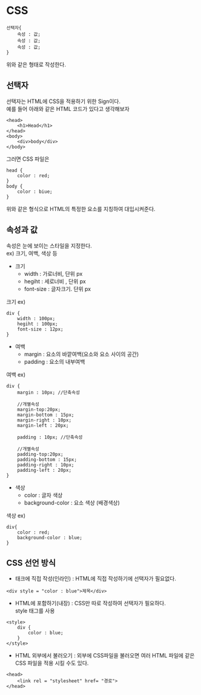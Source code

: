# CSS
```
선택자{
    속성 : 값;
    속성 : 값;
    속성 : 값;
}
```
위와 같은 형태로 작성한다.

## 선택자
선택자는 HTML에 CSS을 적용하기 위한 Sign이다.  
예를 들어 아래와 같은 HTML 코드가 있다고 생각해보자  
```
<head>
    <h1>Head</h1>
</head>
<body>
    <div>body</div>
</body>
```
그러면 CSS 파일은
```
head {
    color : red;
}
body {
    color : biue;
}
```
위와 같은 형식으로 HTML의 특정한 요소를 지칭하여 대입시켜준다.

## 속성과 값
속성은 눈에 보이는 스타일을 지정한다.  
ex) 크기, 여백, 색상 등

- 크기
    - width : 가로너비, 단위 px
    - hegiht : 세로너비 , 단위 px
    - font-size : 글자크기. 단위 px

크기 ex)
```
div {
    width : 100px;
    hegiht : 100px;
    font-size : 12px;
}
```

- 여백
    - margin : 요소의 바깥여백(요소와 요소 사이의 공간)
    - padding : 요소의 내부여백

여백 ex)
```
div {
    margin : 10px; //단축속성

    //개별속성
    margin-top:20px;
    margin-bottom : 15px;
    margin-right : 10px;
    margin-left : 20px;

    padding : 10px; //단축속성

    //개별속성
    padding-top:20px;
    padding-bottom : 15px;
    padding-right : 10px;
    padding-left : 20px;
}
```
- 색상
    - color : 글자 색상
    - background-color : 요소 색상 (배경색상)

색상 ex)
```
div{
    color : red;
    background-color : blue;
}
```

## CSS 선언 방식
- 태크에 직접 작성(인라인) : HTML에 직접 작성하기에 선택자가 필요없다.
```
<div style = "color : blue">제목</div>
```
- HTML에 포함하기(내장) : CSS만 따로 작성하여 선택자가 필요하다.  
style 태그를 사용
```
<style>
    div {
        color : blue;
    }
</style>
```
- HTML 외부에서 불러오기 : 외부에 CSS파일을 불러오면 여러 HTML 파일에 같은 CSS 파일을 적용 시킬 수도 있다.
```
<head>
    <link rel = "stylesheet" href= "경로">
</head>
```
